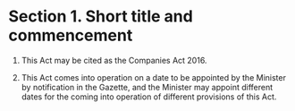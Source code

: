 # Section 1. Short title and commencement

1. This Act may be cited as the Companies Act 2016.

2. This Act comes into operation on a date to be appointed by the Minister by notification in the Gazette, and the Minister may appoint different dates for the coming into operation of different provisions of this Act.
